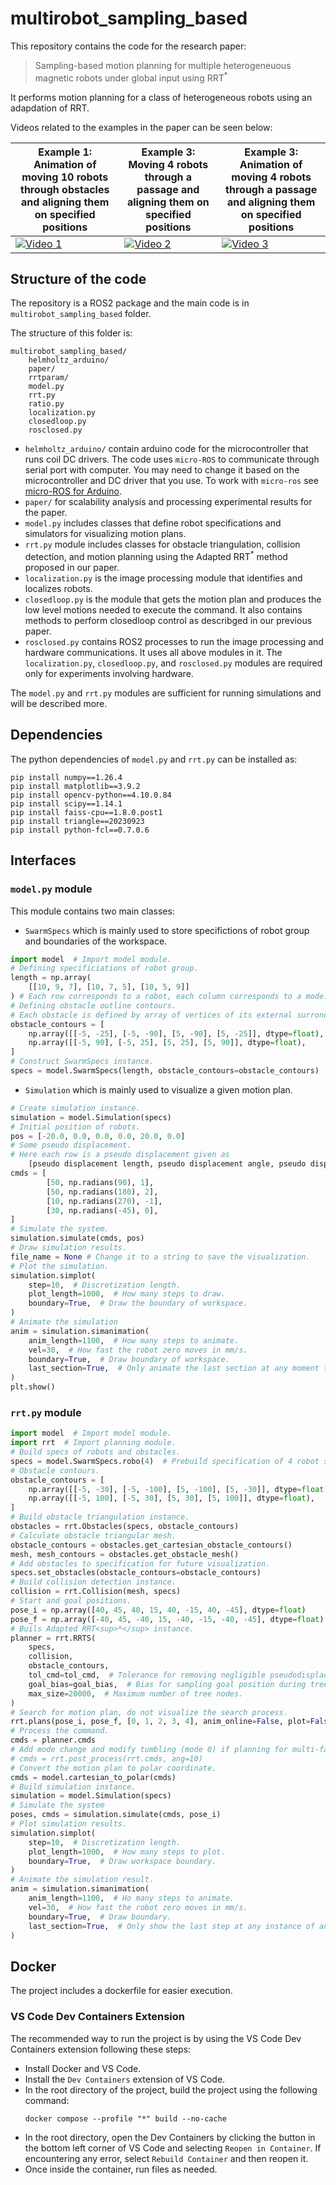 # multirobot_sampling_based
This repository contains the code for the research paper:
> Sampling-based motion planning for multiple heterogeneuous magnetic robots under global input using RRT<sup>*</sup>

It performs motion planning for a class of heterogeneous robots using an adapdation of RRT.

Videos related to the examples in the paper can be seen below:

Example 1: Animation of moving 10 robots through obstacles and aligning them on specified positions | Example 3: Moving 4 robots through a passage and aligning them on specified positions | Example 3: Animation of moving 4 robots through a passage and aligning them on specified positions
---|---|---
[![Video 1](https://img.youtube.com/vi/XgpuL6UDEKw/0.jpg)](https://www.youtube.com/watch?v=XgpuL6UDEKw) | [![Video 2](https://img.youtube.com/vi/OFOvsfrkxKw/0.jpg)](https://www.youtube.com/watch?v=OFOvsfrkxKw) | [![Video 3](https://img.youtube.com/vi/KzKwsqhUuUU/0.jpg)](https://www.youtube.com/watch?v=KzKwsqhUuUU)

## Structure of the code
The repository is a ROS2 package and the main code is in `multirobot_sampling_based` folder.

The structure of this folder is:
```
multirobot_sampling_based/
    helmholtz_arduino/
    paper/
    rrtparam/
    model.py
    rrt.py
    ratio.py
    localization.py
    closedloop.py
    rosclosed.py
```
- `helmholtz_arduino/` contain arduino code for the microcontroller that runs coil DC drivers. The code uses `micro-ROS` to communicate through serial port with computer. 
You may need to change it based on the microcontroller and DC driver that you use. To work with `micro-ros` see [micro-ROS for Arduino](https://github.com/micro-ROS/micro_ros_arduino).
- `paper/` for scalability analysis and processing experimental results for the paper.
- `model.py` includes classes that define robot specifications and simulators for visualizing motion plans.
- `rrt.py` module includes classes for obstacle triangulation, collision detection, and motion planning using the Adapted RRT<sup>*</sup> method proposed in our paper.
- `localization.py` is the image processing module that identifies and localizes robots.
- `closedloop.py` is the module that gets the motion plan and produces the low level motions needed to execute the command. 
It also contains methods to perform closedloop control as describged in our previous paper.
- `rosclosed.py` contains ROS2  processes to run the image processing and hardware communications. It uses all above modules in it.
The `localization.py`, `closedloop.py`, and `rosclosed.py` modules are required only for experiments involving hardware.

The `model.py` and `rrt.py` modules are sufficient for running simulations and will be described more.
## Dependencies
The python dependencies of `model.py` and `rrt.py` can be installed as:
```
pip install numpy==1.26.4
pip install matplotlib==3.9.2
pip install opencv-python==4.10.0.84
pip install scipy==1.14.1
pip install faiss-cpu==1.8.0.post1
pip install triangle==20230923
pip install python-fcl==0.7.0.6
```

## Interfaces
### `model.py` module
This module contains two main classes:
- `SwarmSpecs` which is mainly used to store specifictions of robot group and boundaries of the workspace.
```python
import model  # Import model module.
# Defining specificiations of robot group.
length = np.array(
    [[10, 9, 7], [10, 7, 5], [10, 5, 9]]
) # Each row corresponds to a robot, each column corresponds to a mode.
# Defining obstacle outline contours.
# Each obstacle is defined by array of vertices of its external surronding contour.
obstacle_contours = [
    np.array([[-5, -25], [-5, -90], [5, -90], [5, -25]], dtype=float),
    np.array([[-5, 90], [-5, 25], [5, 25], [5, 90]], dtype=float),
]
# Construct SwarmSpecs instance.
specs = model.SwarmSpecs(length, obstacle_contours=obstacle_contours)
```
- `Simulation` which is mainly used to visualize a given motion plan.
``` python
# Create simulation instance.
simulation = model.Simulation(specs)
# Initial position of robots.
pos = [-20.0, 0.0, 0.0, 0.0, 20.0, 0.0]
# Some pseudo displacement.
# Here each row is a pseudo displacement given as
    [pseudo displacement length, pseudo displacement angle, pseudo displacement mode]
cmds = [
        [50, np.radians(90), 1],
        [50, np.radians(180), 2],
        [10, np.radians(270), -1],
        [30, np.radians(-45), 0],
]
# Simulate the system.
simulation.simulate(cmds, pos)
# Draw simulation results.
file_name = None # Change it to a string to save the visualization.
# Plot the simulation.
simulation.simplot(
    step=10,  # Discretization length.
    plot_length=1000,  # How many steps to draw.
    boundary=True,  # Draw the boundary of workspace.
)
# Animate the simulation
anim = simulation.simanimation(
    anim_length=1100,  # How many steps to animate.
    vel=30,  # How fast the robot zero moves in mm/s.
    boundary=True,  # Draw boundary of workspace.
    last_section=True,  # Only animate the last section at any moment to prevent visual clutter.
)
plt.show()
```
### `rrt.py` module
```python
import model  # Import model module.
import rrt  # Import planning module.
# Build specs of robots and obstacles.
specs = model.SwarmSpecs.robo(4)  # Prebuild specification of 4 robot system.
# Obstacle contours.
obstacle_contours = [
    np.array([[-5, -30], [-5, -100], [5, -100], [5, -30]], dtype=float),
    np.array([[-5, 100], [-5, 30], [5, 30], [5, 100]], dtype=float),
]
# Build obstacle triangulation instance.
obstacles = rrt.Obstacles(specs, obstacle_contours)
# Calculate obstacle triangular mesh.
obstacle_contours = obstacles.get_cartesian_obstacle_contours()
mesh, mesh_contours = obstacles.get_obstacle_mesh()
# Add obstacles to specification for future visualization.
specs.set_obstacles(obstacle_contours=obstacle_contours)
# Build collision detection instance.
collision = rrt.Collision(mesh, specs)
# Start and goal positions.
pose_i = np.array([40, 45, 40, 15, 40, -15, 40, -45], dtype=float)
pose_f = np.array([-40, 45, -40, 15, -40, -15, -40, -45], dtype=float)
# Buils Adapted RRT<sup>*</sup> instance.
planner = rrt.RRTS(
    specs,
    collision,
    obstacle_contours,
    tol_cmd=tol_cmd,  # Tolerance for removing negligible pseudodisplacements.
    goal_bias=goal_bias,  # Bias for sampling goal position during tree expansion.
    max_size=20000,  # Maximum number of tree nodes.
)
# Search for motion plan, do not visualize the search process.
rrt.plans(pose_i, pose_f, [0, 1, 2, 3, 4], anim_online=False, plot=False)
# Process the command.
cmds = planner.cmds
# Add mode change and modify tumbling (mode 0) if planning for multi-face millirobots.
# cmds = rrt.post_process(rrt.cmds, ang=10)
# Convert the motion plan to polar coordinate.
cmds = model.cartesian_to_polar(cmds)
# Build simulation instance.
simulation = model.Simulation(specs)
# Simulate the system
poses, cmds = simulation.simulate(cmds, pose_i)
# Plot simulation results.
simulation.simplot(
    step=10,  # Discretization length.
    plot_length=1000,  # How many steps to plot.
    boundary=True,  # Draw workspace boundary.
)
# Animate the simulation result.
anim = simulation.simanimation(
    anim_length=1100,  # Ho many steps to animate.
    vel=30,  # How fast the robot zero moves in mm/s.
    boundary=True,  # Draw boundary.
    last_section=True,  # Only show the last step at any instance of animation.
)
```
## Docker
The project includes a dockerfile for easier execution.
### VS Code Dev Containers Extension
The recommended way to run the project is by using the VS Code Dev Containers extension following these steps:
- Install Docker and VS Code.
- Install the `Dev Containers` extension of VS Code.
- In the root directory of the project, build the project using the following command:
  ```
  docker compose --profile "*" build --no-cache
  ```
- In the root directory, open the Dev Containers by clicking the button in the bottom left corner of VS Code and selecting `Reopen in Container`.
  If encountering any error, select `Rebuild Container` and then reopen it.
- Once inside the container, run files as needed.
